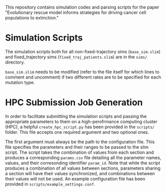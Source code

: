 This repository contains simulation codes and parsing scripts for the paper "Evolutionary rescue model informs strategies for driving cancer cell populations to extinction."

# Simulation Scripts
The simulation scripts both for all non-fixed-trajectory sims (`base_sim.slim`) and fixed_trajectory sims (`fixed_traj_patients.slim`) are in the `sims/` directory. 

`base_sim.slim` needs to be modified (refer to the file itself for which lines to comment and uncomment) if two different rates are to be specified for each mutation type. 

# HPC Submission Job Generation
In order to facilitate submitting the simulation scripts and passing the appropriate parameters to them on a high-perofrmance computing cluster (HPC), a helpful `create_hpc_script.py` has been provided in the `scripts/` folder. This file accepts one required argument and two optional ones.

The first argument must always be the path to the configuration file. This file specifies the parameters and their ranges to be passed to the slim script. The script takes the combination of values from each section and produces a corresponding `params.csv` file detailing all the parameter names, values, and their corresonding identifier `param_id`. Note that while the script produces a combination of all values between sections, parameters sharing a section will have their values synchronized, and combinations between their values will not be used. An example configuration file has been provided in `scripts/example_settings.conf`. 